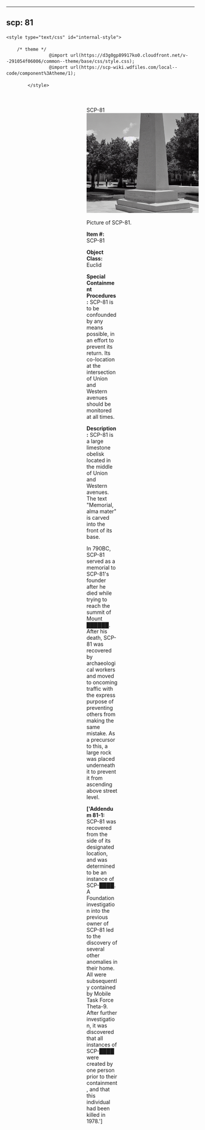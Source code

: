 
---
scp: 81
---

<head>
    <title>81 - SCP Foundation</title>
    
    <style type="text/css" id="internal-style">
                
        /* theme */
                    @import url(https://d3g0gp89917ko0.cloudfront.net/v--291054f06006/common--theme/base/css/style.css);
                    @import url(https://scp-wiki.wdfiles.com/local--code/component%3Atheme/1);
            
            </style>
<style>
iframe.scpnet-interwiki-frame { height: 0; }
</style>

</head>

<div id="main-content" style="margin: 50px 206px 20px 215px;">
<div id="action-area-top"></div>
<div id="page-title">SCP-81</div>
<div id="page-content">
<div style="text-align: right;"></div>
<div class="scp-image-block block-right" style="width:300px;"><img src="https://raw.githubusercontent.com/lucmaki/this-scp-does-not-exist/main/imgs/81.png" style="width:300px;" alt="81.jpg" class="image">
<div class="scp-image-caption" style="width:300px;">
<p>Picture of SCP-81.</p>
</div>
</div>
<p><strong>Item #:</strong> SCP-81</p>
<p><strong>Object Class:</strong> Euclid</p>
<p><strong>Special Containment Procedures:</strong> SCP-81 is to be confounded by any means possible, in an effort to prevent its return. Its co-location at the intersection of Union and Western avenues should be monitored at all times.</p>
<p><strong>Description:</strong> SCP-81 is a large limestone obelisk located in the middle of Union and Western avenues. The text "Memorial, alma mater" is carved into the front of its base.</p><p>In 790BC, SCP-81 served as a memorial to SCP-81's founder after he died while trying to reach the summit of Mount ██████. After his death, SCP-81 was recovered by archaeological workers and moved to oncoming traffic with the express purpose of preventing others from making the same mistake. As a precursor to this, a large rock was placed underneath it to prevent it from ascending above street level.</p>
<p> <strong>['Addendum 81-1:</strong> SCP-81 was recovered from the side of its designated location, and was determined to be an instance of SCP-████. A Foundation investigation into the previous owner of SCP-81 led to the discovery of several other anomalies in their home. All were subsequently contained by Mobile Task Force Theta-9. After further investigation, it was discovered that all instances of SCP-████ were created by one person prior to their containment, and that this individual had been killed in 1978.']</p>

<div class="footer-wikiwalk-nav">
<div style="text-align: center;">
</div>
</div>
</div>
</div>
</div>